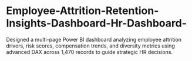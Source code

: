 # Employee-Attrition-Retention-Insights-Dashboard-Hr-Dashboard-
Designed a multi-page Power BI dashboard analyzing employee attrition drivers, risk scores, compensation trends, and diversity metrics using advanced DAX across 1,470 records to guide strategic HR decisions.
